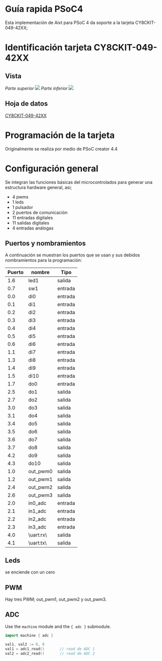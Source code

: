 # Guía rapida PSoC4
Esta implementación de Aixt para PSoC 4 da soporte a la tarjeta   CY8CKIT-049-42XX; 


# Identificación tarjeta CY8CKIT-049-42XX

## Vista
*Parte superior*
![](https://i.ytimg.com/vi/v-ZHFygeL2I/maxresdefault.jpg)
*Parte inferior*
![](https://m.media-amazon.com/images/I/61zGdygcL4L.jpg)

## Hoja de datos
[CY8CKIT-049-42XX](https://www.infineon.com/dgdl/Infineon-CY8CKIT-049-4xxx_PSoC_4_Prototyping_Kit_Guide-UserManual-v01_00-EN.pdf?fileId=8ac78c8c7d0d8da4017d0ef17bd002cb)

# Programación de la tarjeta
Originalmente se realiza por medio de PSoC creator 4.4
[](/doc/Cypress/PSoC4/Imagenes/p.jpeg)



# Configuración general

Se integran las funciones básicas del microcontrolados para generar una estructura hardware general, asi;

- 4 pwms
- 1 leds
- 1 pulsador
- 2 puertos de comunicación
- 11 entradas digitales
- 11 salidas digitales
- 4 entradas análogas

## Puertos y nombramientos
A continuación se muestran los puertos que se usan y sus debidos nombramientos para la programación: 

Puerto | nombre |Tipo    |
--  |-       |-       |
1.6 |led1    |salida
0.7 |sw1     |entrada 
0.0 |di0     |entrada 
0.1 |di1     |entrada
0.2 |di2     |entrada
0.3 |di3     |entrada
0.4 |di4     |entrada
0.5 |di5     |entrada
0.6 |di6     |entrada
1.1 |di7     |entrada
1.3 |di8     |entrada
1.4 |di9     |entrada
1.5 |di10    |entrada
1.7 |do0     |entrada 
2.5 |do1     |salida
2.7 |do2     |salida
3.0 |do3     |salida
3.1 |do4     |salida
3.4 |do5     |salida
3.5 |do6     |salida
3.6 |do7     |salida
3.7 |do8     |salida
4.2 |do9     |salida
4.3 |do10    |salida
1.0 |out_pwm0|salida
1.2 |out_pwm1|salida
2.4 |out_pwm2|salida
2.6 |out_pwm3|salida
2.0 |in0_adc |entrada
2.1 |in1_adc  |entrada
2.2 |in2_adc  |entrada
2.3 |in3_adc |entrada
4.0 |\uart:rx\ |salida
4.1 |\uart:tx\ |salida

## Leds
se enciende con un cero

## PWM
Hay tres PWM; out_pwm1, out_pwm2 y out_pwm3.

## ADC
Use the `machine` module and the `{ adc }` submodule.
```go
import machine { adc }

val1, val2 := 0, 0
val1 = adc1_read()       // read de ADC 1
val2 = adc2_read()       // read de ADC 2
```
